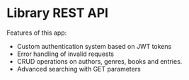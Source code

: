 # Library REST API

Features of this app:
* Custom authentication system based on JWT tokens
* Error handling of invalid requests
* CRUD operations on authors, genres, books and entries.
* Advanced searching with GET parameters


